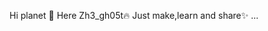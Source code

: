 Hi planet 🚀 
Here Zh3_gh05t🔥 
Just make,learn and share✨
...
<!---
Scriptmagum/Scriptmagum is a ✨ special ✨ repository because its `README.md` (this file) appears on your GitHub profile.
You can click the Preview link to take a look at your changes.
--->
